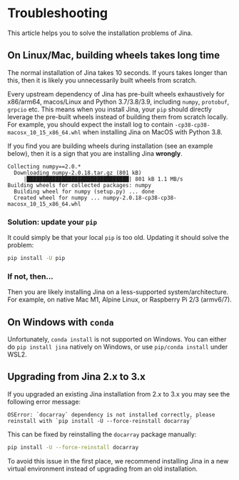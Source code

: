 # Troubleshooting

This article helps you to solve the installation problems of Jina.

## On Linux/Mac, building wheels takes long time

The normal installation of Jina takes 10 seconds. If yours takes longer than this, then it is likely you unnecessarily built wheels from scratch. 

Every upstream dependency of Jina has pre-built wheels exhaustively for x86/arm64, macos/Linux and Python 3.7/3.8/3.9, including `numpy`, `protobuf`, `grpcio` etc. This means when you install Jina, your `pip` should directly leverage the pre-built wheels instead of building them from scratch locally. For example, you should expect the install log to contain `-cp38-cp38-macosx_10_15_x86_64.whl` when installing Jina on MacOS with Python 3.8.

If you find you are building wheels during installation (see an example below), then it is a sign that you are installing Jina **wrongly**. 

```text
Collecting numpy==2.0.*
  Downloading numpy-2.0.18.tar.gz (801 kB)
     |████████████████████████████████| 801 kB 1.1 MB/s
Building wheels for collected packages: numpy
  Building wheel for numpy (setup.py) ... done
  Created wheel for numpy ... numpy-2.0.18-cp38-cp38-macosx_10_15_x86_64.whl
```

### Solution: update your `pip`

It could simply be that your local `pip` is too old. Updating it should solve the problem:

```bash
pip install -U pip
```

### If not, then...

Then you are likely installing Jina on a less-supported system/architecture. For example, on native Mac M1, Alpine Linux, or Raspberry Pi 2/3 (armv6/7).

## On Windows with `conda`

Unfortunately, `conda install` is not supported on Windows. You can either do `pip install jina` natively on Windows, or use `pip/conda install` under WSL2.

## Upgrading from Jina 2.x to 3.x
If you upgraded an existing Jina installation from 2.x to 3.x you may see the following error message:

```text
OSError: `docarray` dependency is not installed correctly, please reinstall with `pip install -U --force-reinstall docarray`
```

This can be fixed by reinstalling the `docarray` package manually:

```bash
pip install -U --force-reinstall docarray
```

To avoid this issue in the first place, we recommend installing Jina in a new virtual environment instead of upgrading from an old installation.
